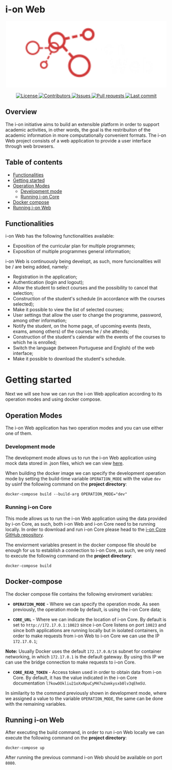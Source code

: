 # i-on Web
<p align="center">
    <img src="https://github.com/i-on-project/web/blob/main/project/static-files/images/logo3.png" width="500px" alt="i-on Web" />
</p>
<p align="center">
    <a href="https://github.com/i-on-project/web/blob/main/LICENSE">
        <img src="https://img.shields.io/github/license/i-on-project/web" alt="License" />
    </a>
    <a href="https://github.com/i-on-project/web/graphs/contributors/">
        <img src="https://img.shields.io/github/contributors/i-on-project/web" alt="Contributors" />
    </a>
    <a href="https://github.com/i-on-project/web/issues/">
        <img src="https://img.shields.io/github/issues/i-on-project/web" alt="Issues" />
    </a>
    <a href="https://github.com/i-on-project/web/pulls/">
        <img src="https://img.shields.io/github/issues-pr/i-on-project/web" alt="Pull requests" />
    </a>
    <a href="https://github.com/i-on-project/web/commits/main">
        <img src="https://img.shields.io/github/last-commit/i-on-project/web" alt="Last commit" />
    </a>
</p>

## Overview

The i-on initiative aims to build an extensible platform in order to support academic activities, in other words, the goal is the restribuiton of the academic information in more computationally convenient formats. The i-on Web project consists of a web application to provide a user interface through web browsers.

## Table of contents
- [Functionalities](#functionalities)
- [Getting started](#getting-started)
- [Operation Modes](#operation-modes)
    - [Development mode](#development-mode)
    - [Running i-on Core](#running-i-on-core)
- [Docker compose](#docker-compose)
- [Running i-on Web](#running-i-on-web)

## Functionalities
i-on Web has the following functionalities available:

- Exposition of the curricular plan for multiple programmes;
- Exposition of multiple programmes general information;

i-on Web is continuously being developt, as such, more funcionalities will be / are being added, namely:

- Registration in the application;
- Authentication (login and logout);
- Allow the student to select courses and the possibility to cancel that selection;
- Construction of the student's schedule (in accordance with the courses selected);
- Make it possible to view the list of selected courses;
- User settings that allow the user to change the programme, password, among other information;
- Notify the student, on the home page, of upcoming events (tests, exams, among others) of the courses he / she attends;
- Construction of the student's calendar with the events of the courses to which he is enrolled;
- Switch the language (between Portuguese and English) of the web interface;
- Make it possible to download the student's schedule.

# Getting started
Next we will see how we can run the i-on Web application according to its operation modes and using docker compose.

## Operation Modes
The i-on Web application has two operation modes and you can use either one of them.

### Development mode
The development mode allows us to run the i-on Web application using mock data stored in .json files, which we can view [here](https://github.com/i-on-project/web/tree/main/project/data).

When building the docker image we can specify the development operation mode by setting the build-time variable `OPERATION_MODE` with the value `dev` by usinf the following command on the __project directory__:
```
docker-compose build --build-arg OPERATION_MODE="dev"
```
### Running i-on Core
This mode allows us to run the i-on Web application using the data provided by i-on Core, as such, both i-on Web and i-on Core need to be running locally. In order to download and run i-on Core please head to the [i-on Core GitHub repository](https://github.com/i-on-project/core).

The enviorment variables present in the docker compose file should be enough for us to establish a connection to i-on Core, as such, we only need to execute the following command on the __project directory__:
```
docker-compose build
```

## Docker-compose
The docker compose file contains the following enviroment variables:
- __`OPERATION_MODE`__ - Where we can specify the operation mode. As seen previously, the operation mode by default, is using the i-on Core data;

- __`CORE_URL`__ - Where we can indicate the location of i-on Core. By default is set to `http://172.17.0.1:10023` since i-on Core listens on port `10023` and since both applications are running locally but in isolated containers, in order to make requests from i-on Web to i-on Core we can use the IP `172.17.0.1`;

__Note:__ Usually Docker uses the default `172.17.0.0/16` subnet for container networking, in which `172.17.0.1` is the default gateway. By using this IP we can use the bridge connection to make requests to i-on Core.

- __`CORE_READ_TOKEN`__ - Access token used in order to obtain data from i-on Core. By default, it has the value indicated in the i-on Core documentation `l7kowOOkliu21oXxNpuCyM47u2omkysxb8lv3qEhm5U`.

In similarity to the command previously shown in development mode, where we assigned a value to the variable `OPERATION_MODE`, the same can be done with the remaining variables.

## Running i-on Web
After executing the build command, in order to run i-on Web locally we can execute the following command on the __project directory__:
```
docker-compose up
```
After running the previous command i-on Web should be available on port `8080`.


